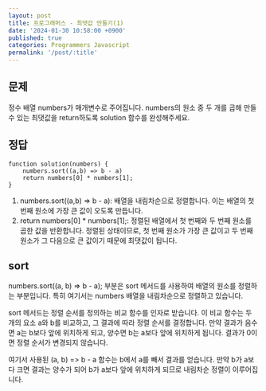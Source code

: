 ```yaml
---
layout: post
title: 프로그래머스 - 최댓값 만들기(1)
date: '2024-01-30 10:58:00 +0900'
published: true
categories: Programmers Javascript
permalink: '/post/:title'
---
```

## 문제

정수 배열 numbers가 매개변수로 주어집니다. numbers의 원소 중 두 개를 곱해 만들 수 있는 최댓값을 return하도록 solution 함수를 완성해주세요.

## 정답

```
function solution(numbers) {
    numbers.sort((a,b) => b - a)
    return numbers[0] * numbers[1];
}
```

1.  numbers.sort((a,b) => b - a): 배열을 내림차순으로 정렬합니다. 이는 배열의 첫 번째 원소에 가장 큰 값이 오도록 만듭니다.
2.  return numbers\[0\] \* numbers\[1\];: 정렬된 배열에서 첫 번째와 두 번째 원소를 곱한 값을 반환합니다. 정렬된 상태이므로, 첫 번째 원소가 가장 큰 값이고 두 번째 원소가 그 다음으로 큰 값이기 때문에 최댓값이 됩니다.

## sort

numbers.sort((a, b) => b - a); 부분은 sort 메서드를 사용하여 배열의 원소를 정렬하는 부분입니다. 특히 여기서는 numbers 배열을 내림차순으로 정렬하고 있습니다.

sort 메서드는 정렬 순서를 정의하는 비교 함수를 인자로 받습니다. 이 비교 함수는 두 개의 요소 a와 b를 비교하고, 그 결과에 따라 정렬 순서를 결정합니다. 만약 결과가 음수면 a는 b보다 앞에 위치하게 되고, 양수면 b는 a보다 앞에 위치하게 됩니다. 결과가 0이면 정렬 순서가 변경되지 않습니다.

여기서 사용된 (a, b) => b - a 함수는 b에서 a를 빼서 결과를 얻습니다. 만약 b가 a보다 크면 결과는 양수가 되어 b가 a보다 앞에 위치하게 되므로 내림차순 정렬이 이루어집니다.
